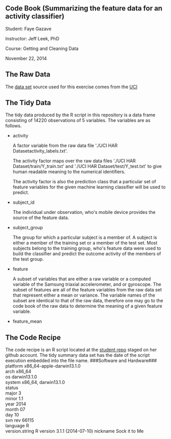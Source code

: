 Code Book (Summarizing the feature data for an activity classifier)
------------------------------------------------------------------------
Student: Faye Gazave

Instructor: Jeff Leek, PhD

Course: Getting and Cleaning Data

November 22, 2014

The Raw Data
------------------
The [data set][]  source used for this exercise comes from the [UCI][]

The Tidy Data
------------------
The tidy data produced by the R script in this repository is a data frame consisting of 14220 observations of  5 variables.  The variables are as follows.

* activity
	
	A factor variable from the raw data file './UCI HAR Datasetactivity_labels.txt'.

	 The activity factor maps over the raw data files './UCI HAR Dataset/train/Y_train.txt' and './UCI HAR Dataset/test/Y_test.txt' to give human readable meaning to the numerical identifiers.
	 
	The activity factor is also the prediction class that a particular set of feature variables for the given machine learning classifier will be used to predict.

* subject_id
	
	The individual under observation, who's mobile device provides the source of the feature data. 

* subject_group
	
	The group for which a particular subject is a member of. A subject is either a member of the training set or a member of the test set. Most subjects belong to the training group, who's feature data were used to build the classifier and predict the outcome activity of the members of the test group.
* feature
	
	A subset of variables that are either a raw variable or a computed variable of the Samsung triaxial accelerometer, and or gyroscope. The subset of features are all of the feature variables from the raw data set that represent either a mean or  variance. The variable names of the subset are identical to that of the raw data, therefore one may go to the code book of the raw data to determine the meaning of a given feature variable.


* feature_mean 

The Code Recipe
----------------------
The code recipe is an R script located at the [student repo] staged on her github account.
The tidy summary data set has the date of the script execution embedded into the file name. 
###Software and Hardware###
platform       x86_64-apple-darwin13.1.0   
arch           x86_64                      
os             darwin13.1.0                
system         x86_64, darwin13.1.0        
status                                     
major          3                           
minor          1.1                         
year           2014                        
month          07                          
day            10                          
svn rev        66115                       
language       R                           
version.string R version 3.1.1 (2014-07-10)
nickname       Sock it to Me   

[data set]:https://d396qusza40orc.cloudfront.net/getdata%2Fprojectfiles%2FUCI%20HAR%20Dataset.zip  


[UCI]:http://archive.ics.uci.edu/ml/datasets/Human+Activity+Recognition+Using+Smartphones 

[student repo]:https://github.com/fayecoga/GettingAndCleaningDataProject.git

